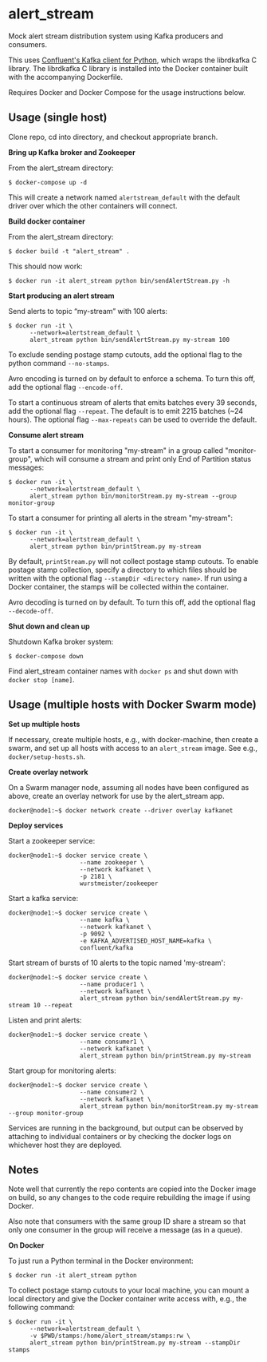 alert_stream
============

Mock alert stream distribution system using Kafka producers and consumers.

This uses [Confluent's Kafka client for Python](https://github.com/confluentinc/confluent-kafka-python), which wraps the librdkafka C library. The librdkafka C library is installed into the Docker container built with the accompanying Dockerfile.

Requires Docker and Docker Compose for the usage instructions below.

Usage (single host)
-------------------

Clone repo, cd into directory, and checkout appropriate branch.

**Bring up Kafka broker and Zookeeper**

From the alert_stream directory:

```
$ docker-compose up -d
```

This will create a network named `alertstream_default` with the default driver over which the other containers will connect.

**Build docker container**

From the alert_stream directory:

```
$ docker build -t "alert_stream" .
```

This should now work:

```
$ docker run -it alert_stream python bin/sendAlertStream.py -h
```

**Start producing an alert stream**

Send alerts to topic “my-stream” with 100 alerts:

```
$ docker run -it \
      --network=alertstream_default \
      alert_stream python bin/sendAlertStream.py my-stream 100
```

To exclude sending postage stamp cutouts, add the optional flag to the python command `--no-stamps`.

Avro encoding is turned on by default to enforce a schema. To turn this off, add the optional flag `--encode-off`.

To start a continuous stream of alerts that emits batches every 39 seconds, add the optional flag `--repeat`. The default is to emit 2215 batches (~24 hours). The optional flag `--max-repeats` can be used to override the default.

**Consume alert stream**

To start a consumer for monitoring "my-stream" in a group called "monitor-group", which will consume a stream and print only End of Partition status messages:

```
$ docker run -it \
      --network=alertstream_default \
      alert_stream python bin/monitorStream.py my-stream --group monitor-group
```

To start a consumer for printing all alerts in the stream "my-stream":

```
$ docker run -it \
      --network=alertstream_default \
      alert_stream python bin/printStream.py my-stream
```

By default, `printStream.py` will not collect postage stamp cutouts. To enable postage stamp collection, specify a directory to which files should be written with the optional flag `--stampDir <directory name>`. If run using a Docker container, the stamps will be collected within the container.

Avro decoding is turned on by default. To turn this off, add the optional flag `--decode-off`.

**Shut down and clean up**

Shutdown Kafka broker system:

```
$ docker-compose down
```

Find alert_stream container names with `docker ps` and shut down with `docker stop [name]`.

Usage (multiple hosts with Docker Swarm mode)
---------------------------------------------

**Set up multiple hosts**

If necessary, create multiple hosts, e.g., with docker-machine, then create a swarm, and set up all hosts with access to an `alert_stream` image. See e.g., `docker/setup-hosts.sh`.

**Create overlay network**

On a Swarm manager node, assuming all nodes have been configured as above, create an overlay network for use by the alert_stream app.

```
docker@node1:~$ docker network create --driver overlay kafkanet
```

**Deploy services**

Start a zookeeper service:

```
docker@node1:~$ docker service create \
                    --name zookeeper \
                    --network kafkanet \
                    -p 2181 \
                    wurstmeister/zookeeper
```

Start a kafka service:

```
docker@node1:~$ docker service create \
                    --name kafka \
                    --network kafkanet \
                    -p 9092 \
                    -e KAFKA_ADVERTISED_HOST_NAME=kafka \
                    confluent/kafka
```

Start stream of bursts of 10 alerts to the topic named 'my-stream':

```
docker@node1:~$ docker service create \
                    --name producer1 \
                    --network kafkanet \
                    alert_stream python bin/sendAlertStream.py my-stream 10 --repeat
```

Listen and print alerts:

```
docker@node1:~$ docker service create \
                    --name consumer1 \
                    --network kafkanet \
                    alert_stream python bin/printStream.py my-stream
```

Start group for monitoring alerts:

```
docker@node1:~$ docker service create \
                    --name consumer2 \
                    --network kafkanet \
                    alert_stream python bin/monitorStream.py my-stream --group monitor-group
```

Services are running in the background, but output can be observed by attaching to individual containers or by checking the docker logs on whichever host they are deployed.

Notes
-----

Note well that currently the repo contents are copied into the Docker image on build, so any changes to the code require rebuilding the image if using Docker.

Also note that consumers with the same group ID share a stream so that only one consumer in the group will receive a message (as in a queue).

**On Docker**

To just run a Python terminal in the Docker environment:

```
$ docker run -it alert_stream python
```

To collect postage stamp cutouts to your local machine, you can mount a local directory and give the Docker container write access with, e.g., the following command:

```
$ docker run -it \
      --network=alertstream_default \
      -v $PWD/stamps:/home/alert_stream/stamps:rw \
      alert_stream python bin/printStream.py my-stream --stampDir stamps
```
